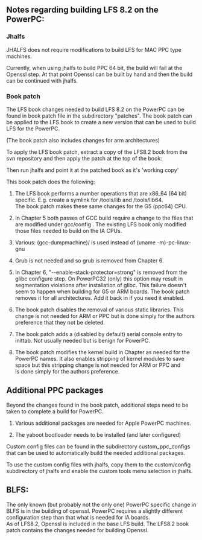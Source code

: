 
## Notes regarding building LFS 8.2 on the PowerPC:

### Jhalfs

JHALFS does not require modifications to build LFS for MAC PPC type 
machines.   

Currently, when using jhalfs to build PPC 64 bit, the build will
fail at the Openssl step.  At that point Openssl can be built by hand
and then the build can be continued with jhalfs.


### Book patch

The LFS book changes needed to build LFS 8.2 on the PowerPC can 
be found in book patch file in the subdirectory "patches".  The 
book patch can be applied to the LFS book to create a new version 
that can be used to build LFS for the PowerPC.

(The book patch also includes changes for arm architectures)

To apply the LFS book patch, extract a copy of the LFS8.2 book from
the svn repository and then apply the patch at the top of the book:

Then run jhalfs and point it at the patched book as it's 'working copy'


This book patch does the following:

1) The LFS book performs a number operations that are x86_64 (64 bit)
specific.  E.g. create a symlink for /tools/lib and /tools/lib64.   
The book patch makes these same changes for the G5 (ppc64) CPU.

2) In Chapter 5 both passes of GCC build require a change to the 
files that are modified under gcc/config .   The existing LFS book
only modified those files needed to build on the IA CPUs.
 
3) Various: (gcc-dumpmachine)/ is used instead of (uname -m)-pc-linux-gnu

4)  Grub is not needed and so grub is removed from Chapter 6.

5) In Chapter 6, "--enable-stack-protector=strong" is removed from 
the glibc configure step.    On PowerPC32 (only) this option may result
in segmentation violations after installation of glibc.    This failure
doesn't seem to happen when building for G5 or ARM boards.   The
book patch removes it for all architectures.    Add it back in if 
you need it enabled.

6) The book patch disables the removal of various static libraries.
This change is not needed for ARM or PPC but is done simply for 
the authors preference that they not be deleted.
   
7) The book patch adds a (disabled by default) serial console entry
to inittab.   Not usually needed but is benign for PowerPC.

8) The book patch modifies the kernel build in Chapter as needed for
the PowerPC names.   It also enables stripping of kernel modules
to save space but this stripping change is not needed for ARM or PPC and  
is done simply for the authors preference.
   


## Additional PPC packages

Beyond the changes found in the book patch, additional steps need to be
taken to complete a build for PowerPC.   

1) Various additional packages are needed for Apple PowerPC machines. 
 
2) The yaboot bootloader needs to be installed (and later configured)

Custom config files can be found in the subdirectory custom_ppc_configs
that can be used to automatically build the needed additional packages.

To use the custom config files with jhalfs, copy them to the custom/config
subdirectory of jhalfs and enable the custom tools menu selection in 
jhalfs. 


## BLFS:

The only known (but probably not the only one) PowerPC specific change 
in BLFS is in the building of openssl.   PowerPC requires a slightly 
different configuration step than that what is needed for IA boards.   
As of LFS8.2, Openssl is included in the base LFS build.   The LFS8.2
book patch contains the changes needed for building Openssl.

